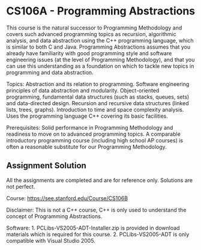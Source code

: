# CS106A - Programming Abstractions
 
This course is the natural successor to Programming Methodology and covers such advanced programming topics as recursion, algorithmic analysis, and data abstraction using the C++ programming language, which is similar to both C and Java. Programming Abstractions assumes that you already have familiarity with good programming style and software engineering issues (at the level of Programming Methodology), and that you can use this understanding as a foundation on which to tackle new topics in programming and data abstraction. 

Topics: Abstraction and its relation to programming. Software engineering principles of data abstraction and modularity. Object-oriented programming, fundamental data structures (such as stacks, queues, sets) and data-directed design. Recursion and recursive data structures (linked lists, trees, graphs). Introduction to time and space complexity analysis. Uses the programming language C++ covering its basic facilities.

Prerequisites: Solid performance in Programming Methodology and readiness to move on to advanced programming topics. A comparable introductory programming course (including high school AP courses) is often a reasonable substitute for our Programming Methodology.

## Assignment Solution

All the assignments are completed and are for reference only. Solutions are not perfect.

Course: https://see.stanford.edu/Course/CS106B

Disclaimer: This is not a C++ course, C++ is only used to understand the concept of Programming Abstractions. 

Software: 1. PCLibs-VS2005-ADT-Installer.zip is provided in download materials which is required for this course. 
	  2. PCLibs-VS2005-ADT is only compatible with Visual Studio 2005.
		  

